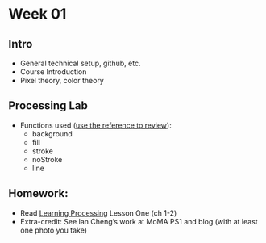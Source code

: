 # Week 01

## Intro

+ General technical setup, github, etc.
+ Course Introduction
+ Pixel theory, color theory

## Processing Lab

+ Functions used ([use the reference to review](https://processing.org/reference/)):
	+ background
	+ fill
	+ stroke
	+ noStroke
	+ line
	

## Homework:
+ Read [Learning Processing](https://www.google.com/url?sa=t&rct=j&q=&esrc=s&source=web&cd=1&cad=rja&uact=8&ved=0ahUKEwi9otmj0_rVAhUL6oMKHXAVDAkQFggoMAA&url=https%3A%2F%2Fedisciplinas.usp.br%2Fmod%2Fresource%2Fview.php%3Fid%3D1538961&usg=AFQjCNFPMlu8DuEkgr0qkFPI1dkwzo3y6w) Lesson One (ch 1-2)
+ Extra-credit: See Ian Cheng’s work at MoMA PS1 and blog (with at least one photo you take)